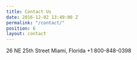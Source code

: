 ```yaml
---
title: Contact Us
date: 2016-12-02 13:49:00 Z
permalink: "/contact/"
position: 6
layout: contact
---
```


26 NE 25th Street
Miami, Florida
+1 800-848-0398
